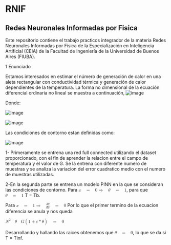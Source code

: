 # RNIF
## Redes Neuronales Informadas por Fisica
Este repositorio contiene el trabajo practicos integrador de la materia Redes Neuronales Informadas por Fisica de la Especialización en Inteligencia Artificial (CEIA) de la Facultad de Ingeniería de la Universidad de Buenos Aires (FIUBA).

1 Enunciado

Estamos interesados en estimar el número de generación de calor en una aleta rectangular con conductividad térmica y generación de calor dependientes de la temperatura. 
La forma no dimensional de la ecuación diferencial ordinaria no lineal se muestra a continuación,
![image](https://github.com/user-attachments/assets/10a0a35e-4560-405f-831a-0f250396cae4)

Donde:

![image](https://github.com/user-attachments/assets/f13c1a29-f5d0-4d9f-af44-82be31789092)

![image](https://github.com/user-attachments/assets/281ec5a0-dd31-4d96-974c-e412c0552471)

Las condiciones de contorno estan definidas como:

![image](https://github.com/user-attachments/assets/5069547b-9d84-4ef5-8ca0-6a5afbcd609f)

1- Primeramente se entrena una red full connected utilizando el dataset proporcionado, con el fin de aprender la relacion entre el campo de temperatura y el valor de G. Se la entrena con diferente numero de muestras y se analiza la variacion del error cuadratico medio con el numero de muestras utilizadas.


2-En la segunda parte se entrena un modelo PINN en la que se consideran las condiciones de contorno.
  Para <math xmlns="http://www.w3.org/1998/Math/MathML"><mi>x</mi><mo>&#xA0;</mo><mo>=</mo><mo>&#xA0;</mo><mn>0</mn><mo>&#x21d2;</mo><mo>&#xA0;</mo><mi>&#x3b8;</mi><mo>&#xA0;</mo><mo>=</mo><mo>&#xA0;</mo><mn>1</mn></math>, para que <math xmlns="http://www.w3.org/1998/Math/MathML"><mi>&#x3b8;</mi><mo>&#xA0;</mo><mo>=</mo><mo>&#xA0;</mo><mn>1</mn></math> T = Tb.
 
 
 Para <math xmlns="http://www.w3.org/1998/Math/MathML"><mi>x</mi><mo>&#xA0;</mo><mo>=</mo><mo>&#xA0;</mo><mn>1</mn><mo>&#x21d2;</mo><mo>&#xA0;</mo><mfrac><mrow><mi>d</mi><mi>&#x3b8;</mi></mrow><mrow><mi>d</mi><mi>x</mi></mrow></mfrac><mo>&#xA0;</mo><mo>=</mo><mo>&#xA0;</mo><mn>0</mn></math>
 Por lo que el primer termino de la ecuacion diferencia se anula y nos queda 
 
 <math xmlns="http://www.w3.org/1998/Math/MathML"><msup><mi>N</mi><mn>2</mn></msup><mo>&#xA0;</mo><mi>&#x3b8;</mi><mo>&#xA0;</mo><mi>G</mi><mo>(</mo><mn>1</mn><mo>+</mo><mi>&#x3b5;</mi><mo>*</mo><mi>&#x3b8;</mi><mo>)</mo><mo>&#xA0;</mo><mo>=</mo><mo>&#xA0;</mo><mn>0</mn></math>

 Desarrollando y hallando las raices obtenemos que <math xmlns="http://www.w3.org/1998/Math/MathML"><mi>&#x3b8;</mi><mo>&#xA0;</mo><mo>=</mo><mo>&#xA0;</mo><mn>0</mn></math>, lo que se da si T = Tinf.
